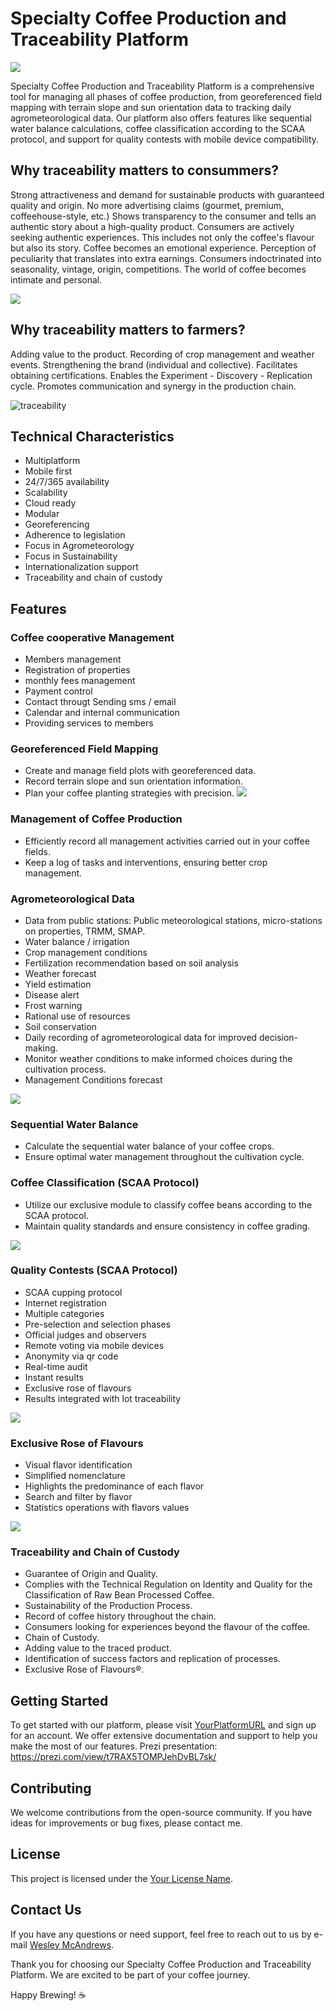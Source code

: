 # Specialty Coffee Production and Traceability Platform


![](specialty_coffee.jpg)

Specialty Coffee Production and Traceability Platform is a comprehensive tool for managing all phases of coffee production, from georeferenced field mapping with terrain slope and sun orientation data to tracking daily agrometeorological data. Our platform also offers features like sequential water balance calculations, coffee classification according to the SCAA protocol, and support for quality contests with mobile device compatibility.

## Why traceability matters to consummers?
Strong attractiveness and demand for sustainable products with guaranteed quality and origin.
No more advertising claims (gourmet, premium, coffeehouse-style, etc.)
Shows transparency to the consumer and tells an authentic story about a high-quality product.
Consumers are actively seeking authentic experiences. This includes not only the coffee's flavour but also its story. Coffee becomes an emotional experience.
Perception of peculiarity that translates into extra earnings.
Consumers indoctrinated into seasonality, vintage, origin, competitions. The world of coffee becomes intimate and personal.

![](history.png)

## Why traceability matters to farmers?
Adding value to the product.
Recording of crop management and weather events.
Strengthening the brand (individual and collective).
Facilitates obtaining certifications.
Enables the Experiment - Discovery - Replication cycle.
Promotes communication and synergy in the production chain.

![traceability](supply_chain.jpg)

## Technical Characteristics
- Multiplatform
- Mobile first
- 24/7/365 availability
- Scalability 
- Cloud ready
- Modular
- Georeferencing
- Adherence to legislation
- Focus in Agrometeorology
- Focus in Sustainability
- Internationalization support
- Traceability and chain of custody

## Features

### Coffee cooperative Management
- Members management
- Registration of properties
- monthly fees management 
- Payment control
- Contact througt Sending sms / email
- Calendar and internal communication
- Providing services to members


### Georeferenced Field Mapping
- Create and manage field plots with georeferenced data.
- Record terrain slope and sun orientation information.
- Plan your coffee planting strategies with precision.
![](land.png)

### Management of Coffee Production
- Efficiently record all management activities carried out in your coffee fields.
- Keep a log of tasks and interventions, ensuring better crop management.

### Agrometeorological Data
- Data from public stations: Public meteorological stations, micro-stations on properties, TRMM, SMAP.
- Water balance / irrigation
- Crop management conditions
- Fertilization recommendation based on soil analysis
- Weather forecast
- Yield estimation
- Disease alert 
- Frost warning
- Rational use of resources
- Soil conservation
- Daily recording of agrometeorological data for improved decision-making.
- Monitor weather conditions to make informed choices during the cultivation process.
- Management Conditions forecast

![](dashboard.png)

### Sequential Water Balance
- Calculate the sequential water balance of your coffee crops.
- Ensure optimal water management throughout the cultivation cycle.

### Coffee Classification (SCAA Protocol)
- Utilize our exclusive module to classify coffee beans according to the SCAA protocol.
- Maintain quality standards and ensure consistency in coffee grading.

![](classification.png)

### Quality Contests (SCAA Protocol)
- SCAA cupping protocol
- Internet registration
- Multiple categories
- Pre-selection and selection phases 
- Official judges and observers
- Remote voting via mobile devices
- Anonymity via qr code
- Real-time audit
- Instant results
- Exclusive rose of flavours
- Results integrated with lot traceability

![](SCAA_protocol.png)

### Exclusive Rose of Flavours
- Visual flavor identification
- Simplified nomenclature
- Highlights the predominance of each flavor
- Search and filter by flavor
- Statistics operations with flavors values

![](rose_of_flavors.png)

### Traceability and Chain of Custody
- Guarantee of Origin and Quality.
- Complies with the Technical Regulation on Identity and Quality for the Classification of Raw Bean Processed Coffee.
- Sustainability of the Production Process.
- Record of coffee history throughout the chain.
- Consumers looking for experiences beyond the flavour of the coffee.
- Chain of Custody.
- Adding value to the traced product.
- Identification of success factors and replication of processes.
- Exclusive Rose of Flavours®.

## Getting Started

To get started with our platform, please visit [YourPlatformURL](https://www.yourplatform.com) and sign up for an account. We offer extensive documentation and support to help you make the most of our features.
Prezi presentation: https://prezi.com/view/t7RAX5TOMPJehDvBL7sk/

## Contributing

We welcome contributions from the open-source community. If you have ideas for improvements or bug fixes, please contact me.

## License

This project is licensed under the [Your License Name](LICENSE).

## Contact Us

If you have any questions or need support, feel free to reach out to us by e-mail [Wesley McAndrews](mailto:wesley@mcandrews.com.br).

Thank you for choosing our Specialty Coffee Production and Traceability Platform. We are excited to be part of your coffee journey.

Happy Brewing! ☕
